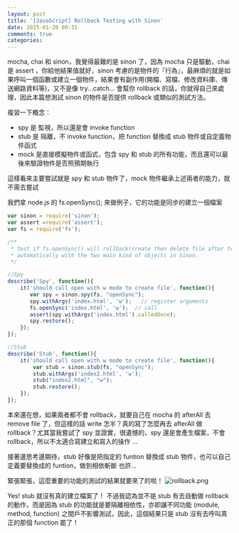 ```yaml
---
layout: post
title: '[JavaScript] Rollback Testing with Sinon'
date: 2015-01-30 00:31
comments: true
categories: 
---
```

mocha, chai 和 sinon，我覺得最難的是 sinon 了，因為 mocha 只是驅動，chai 是 assert ，你給他結果值就好，sinon 考慮的是物件的『行為』，最麻煩的就是如果呼叫一個函數或建立一個物件，結果會有副作用(開檔、寫檔、修改資料庫、傳送網路資料等)，又不是像 try...catch... 會幫你 rollback 的話，你就得自己來處理，因此本篇想測試 sinon 的物件是否提供 rollback 或類似的測試方法。

複習一下概念：
* spy 是 監視，所以還是會 invoke function
* stub 是 隔離，不 invoke function，把 function 替換成 stub 物件或自定義物件函式
* mock 是直接模擬物件或函式，包含 spy 和 stub 的所有功能，而且還可以最後來驗證物件是否照預期執行

這樣看來主要嘗試就是 spy 和 stub 物件了，mock 物件繼承上述兩者的能力，就不需去嘗試

我們拿 node.js 的 fs.openSync(); 來做例子，它的功能是同步的建立一個檔案
```javascript
var sinon = require('sinon');
var assert =require('assert');
var fs = require('fs');

/**
 * test if fs.openSync() will rollback(create then delete file after test)
 * automatically with the two main kind of objects in Sinon.
 */

//Spy
describe('Spy', function(){
    it('should call open with w mode to create file', function(){
       var spy = sinon.spy(fs, "openSync");
       spy.withArgs('index.html', 'w');   // register arguments
       fs.openSync('index.html', 'w');  // call
       assert(spy.withArgs('index.html').calledOnce);
       spy.restore();
    });
});

//Stub
describe('Stub', function(){
    it('should call open with w mode to create file', function(){
        var stub = sinon.stub(fs, "openSync");
        stub.withArgs('index2.html', 'w');
        stub("index2.html", "w");
        stub.restore();
    });
});

```
本來還在想，如果兩者都不會 rollback，就要自己在 mocha 的 afterAll 去 remove file 了，但這樣的話 write 怎半？真的寫了怎麼再去 afterAll 做 rollback？尤其當我嘗試了 spy 並證實，很遺憾的，spy 還是會產生檔案，不會 rollback，所以不太適合寫建立和寫入的操作 ...

接著邊思考邊期待，stub 好像是把指定的 funtion 替換成 stub 物件，也可以自己定義要替換成的 funtion，做到相依斬斷
也許...	

緊張緊張，這麼重要的功能的測試的結果就要來了的啦！
![rollback.png](http://user-image.logdown.io/user/3330/blog/3407/post/252948/NnN91MTxThCDaGbNcRo2_rollback.png)

Yes! stub 就沒有真的建立檔案了！
不過我認為並不是 stub 有去自動做 rollback 的動作，而是因為 stub 的功能就是要隔離相依性，亦即讓不同功能 (module, method, function) 之間戶不影響測試，因此，這個結果只是 stub 沒有去呼叫真正的那個 function 罷了！
